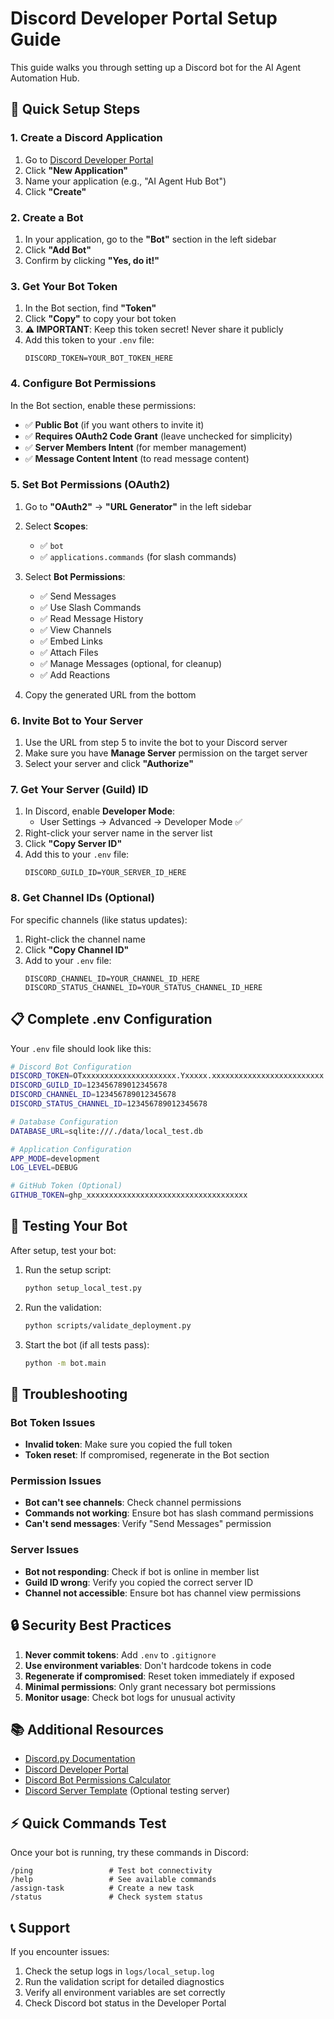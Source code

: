 # Discord Developer Portal Setup Guide

This guide walks you through setting up a Discord bot for the AI Agent Automation Hub.

## 🚀 Quick Setup Steps

### 1. Create a Discord Application

1. Go to [Discord Developer Portal](https://discord.com/developers/applications)
2. Click **"New Application"**
3. Name your application (e.g., "AI Agent Hub Bot")
4. Click **"Create"**

### 2. Create a Bot

1. In your application, go to the **"Bot"** section in the left sidebar
2. Click **"Add Bot"**
3. Confirm by clicking **"Yes, do it!"**

### 3. Get Your Bot Token

1. In the Bot section, find **"Token"**
2. Click **"Copy"** to copy your bot token
3. **⚠️ IMPORTANT**: Keep this token secret! Never share it publicly
4. Add this token to your `.env` file:
   ```
   DISCORD_TOKEN=YOUR_BOT_TOKEN_HERE
   ```

### 4. Configure Bot Permissions

In the Bot section, enable these permissions:
- ✅ **Public Bot** (if you want others to invite it)
- ✅ **Requires OAuth2 Code Grant** (leave unchecked for simplicity)
- ✅ **Server Members Intent** (for member management)
- ✅ **Message Content Intent** (to read message content)

### 5. Set Bot Permissions (OAuth2)

1. Go to **"OAuth2"** → **"URL Generator"** in the left sidebar
2. Select **Scopes**:
   - ✅ `bot`
   - ✅ `applications.commands` (for slash commands)

3. Select **Bot Permissions**:
   - ✅ Send Messages
   - ✅ Use Slash Commands
   - ✅ Read Message History
   - ✅ View Channels
   - ✅ Embed Links
   - ✅ Attach Files
   - ✅ Manage Messages (optional, for cleanup)
   - ✅ Add Reactions

4. Copy the generated URL from the bottom

### 6. Invite Bot to Your Server

1. Use the URL from step 5 to invite the bot to your Discord server
2. Make sure you have **Manage Server** permission on the target server
3. Select your server and click **"Authorize"**

### 7. Get Your Server (Guild) ID

1. In Discord, enable **Developer Mode**:
   - User Settings → Advanced → Developer Mode ✅
2. Right-click your server name in the server list
3. Click **"Copy Server ID"**
4. Add this to your `.env` file:
   ```
   DISCORD_GUILD_ID=YOUR_SERVER_ID_HERE
   ```

### 8. Get Channel IDs (Optional)

For specific channels (like status updates):
1. Right-click the channel name
2. Click **"Copy Channel ID"**
3. Add to your `.env` file:
   ```
   DISCORD_CHANNEL_ID=YOUR_CHANNEL_ID_HERE
   DISCORD_STATUS_CHANNEL_ID=YOUR_STATUS_CHANNEL_ID_HERE
   ```

## 📋 Complete .env Configuration

Your `.env` file should look like this:

```bash
# Discord Bot Configuration
DISCORD_TOKEN=OTxxxxxxxxxxxxxxxxxxxxx.Yxxxxx.xxxxxxxxxxxxxxxxxxxxxxxxx
DISCORD_GUILD_ID=123456789012345678
DISCORD_CHANNEL_ID=123456789012345678
DISCORD_STATUS_CHANNEL_ID=123456789012345678

# Database Configuration  
DATABASE_URL=sqlite:///./data/local_test.db

# Application Configuration
APP_MODE=development
LOG_LEVEL=DEBUG

# GitHub Token (Optional)
GITHUB_TOKEN=ghp_xxxxxxxxxxxxxxxxxxxxxxxxxxxxxxxxxxxx
```

## 🧪 Testing Your Bot

After setup, test your bot:

1. Run the setup script:
   ```bash
   python setup_local_test.py
   ```

2. Run the validation:
   ```bash
   python scripts/validate_deployment.py
   ```

3. Start the bot (if all tests pass):
   ```bash
   python -m bot.main
   ```

## 🔧 Troubleshooting

### Bot Token Issues
- **Invalid token**: Make sure you copied the full token
- **Token reset**: If compromised, regenerate in the Bot section

### Permission Issues
- **Bot can't see channels**: Check channel permissions
- **Commands not working**: Ensure bot has slash command permissions
- **Can't send messages**: Verify "Send Messages" permission

### Server Issues
- **Bot not responding**: Check if bot is online in member list
- **Guild ID wrong**: Verify you copied the correct server ID
- **Channel not accessible**: Ensure bot has channel view permissions

## 🔒 Security Best Practices

1. **Never commit tokens**: Add `.env` to `.gitignore`
2. **Use environment variables**: Don't hardcode tokens in code
3. **Regenerate if compromised**: Reset token immediately if exposed
4. **Minimal permissions**: Only grant necessary bot permissions
5. **Monitor usage**: Check bot logs for unusual activity

## 📚 Additional Resources

- [Discord.py Documentation](https://discordpy.readthedocs.io/)
- [Discord Developer Portal](https://discord.com/developers/docs)
- [Discord Bot Permissions Calculator](https://discordapi.com/permissions.html)
- [Discord Server Template](https://discord.new/HsA6mBr8Kd) (Optional testing server)

## ⚡ Quick Commands Test

Once your bot is running, try these commands in Discord:

```
/ping                 # Test bot connectivity
/help                 # See available commands  
/assign-task          # Create a new task
/status               # Check system status
```

## 📞 Support

If you encounter issues:
1. Check the setup logs in `logs/local_setup.log`
2. Run the validation script for detailed diagnostics
3. Verify all environment variables are set correctly
4. Check Discord bot status in the Developer Portal